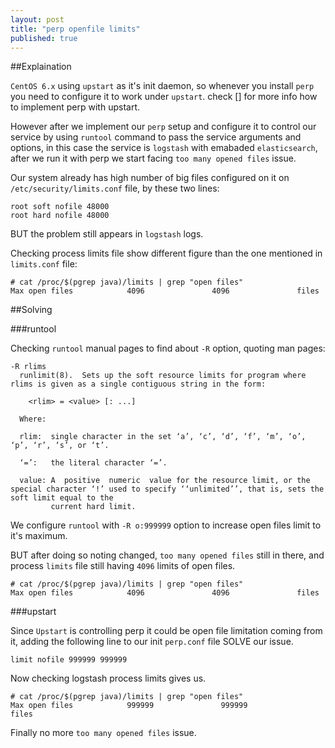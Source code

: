 ```yaml
---
layout: post
title: "perp openfile limits"
published: true
---
```


##Explaination

`CentOS 6.x` using `upstart` as it's init daemon, so whenever you install `perp` you need to configure it to work under `upstart`. check [] for more info how to implement perp with upstart.

However after we implement our `perp` setup and configure it to control our service by using `runtool` command to pass the service arguments and options, in this case the service is `logstash` with emabaded `elasticsearch`, after we run it with perp we start facing `too many opened files` issue.

Our system already has high number of big files configured on it on `/etc/security/limits.conf` file, by these two lines:

```
root soft nofile 48000
root hard nofile 48000
```

BUT the problem still appears in `logstash` logs. 

Checking process limits file show different figure than the one mentioned in `limits.conf` file:


```console
# cat /proc/$(pgrep java)/limits | grep "open files"
Max open files            4096               4096               files
```
##Solving

###runtool

Checking `runtool` manual pages to find about `-R` option, quoting man pages:

```man
-R rlims
  runlimit(8).  Sets up the soft resource limits for program where rlims is given as a single contiguous string in the form:

    <rlim> = <value> [: ...]

  Where:

  rlim:  single character in the set ‘a’, ‘c’, ‘d’, ‘f’, ‘m’, ‘o’, ‘p’, ‘r’, ‘s’, or ‘t’.

  ‘=’:   the literal character ‘=’.

  value: A  positive  numeric  value for the resource limit, or the special character ‘!’ used to specify ‘‘unlimited’’, that is, sets the soft limit equal to the
         current hard limit.
```

We configure `runtool` with `-R o:999999` option to increase open files limit to it's maximum.

BUT after doing so noting changed, `too many opened files` still in there, and process `limits` file still having `4096` limits of open files.

```console
# cat /proc/$(pgrep java)/limits | grep "open files"
Max open files            4096               4096               files
```

###upstart

Since `Upstart` is controlling perp it could be open file limitation coming from it, adding the following line to our init `perp.conf` file SOLVE our issue.

```
limit nofile 999999 999999
```

Now checking logstash process limits gives us.

```console
# cat /proc/$(pgrep java)/limits | grep "open files"
Max open files            999999               999999               files
```

Finally no more `too many opened files` issue.
